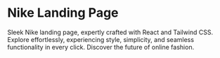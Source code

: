 # Nike Landing Page

Sleek Nike landing page, expertly crafted with React and Tailwind CSS. Explore effortlessly, experiencing style, simplicity, and seamless functionality in every click. Discover the future of online fashion.

